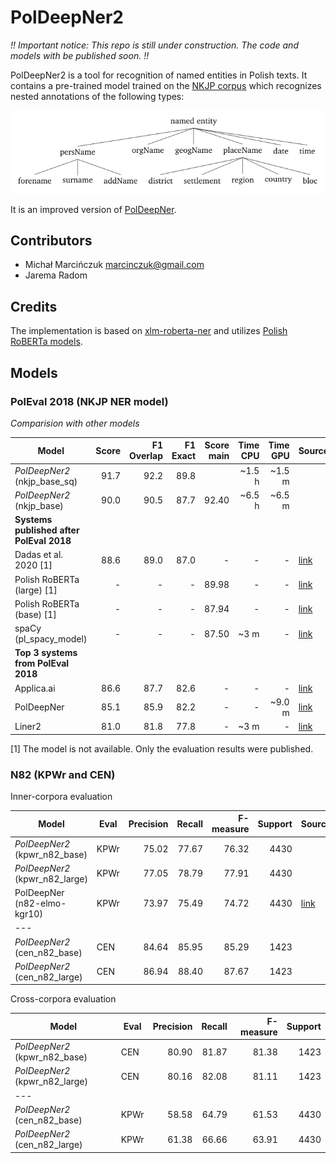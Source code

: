 PolDeepNer2
===========

*!! Important notice: This repo is still under construction. The code and models with be published soon. !!*

PolDeepNer2 is a tool for recognition of named entities in Polish texts. It contains a pre-trained model trained on the [NKJP corpus](http://clip.ipipan.waw.pl/NationalCorpusOfPolish) 
which recognizes nested annotations of the following types:

![NKJP NER categories](docs/media/nkjp-ner-schema.png) 

It is an improved version of [PolDeepNer](https://github.com/CLARIN-PL/PolDeepNer).


Contributors
------------
* Michał Marcińczuk <marcinczuk@gmail.com>
* Jarema Radom


Credits
-------
The implementation is based on [xlm-roberta-ner](https://github.com/mohammadKhalifa/xlm-roberta-ner) 
and utilizes [Polish RoBERTa models](https://github.com/sdadas/polish-roberta). 


Models
----------

### PolEval 2018 (NKJP NER model)

*Comparision with other models*

| Model                     | Score     | F1 Overlap | F1 Exact  | Score main | Time CPU | Time GPU | Source | 
|---------------------------|----------:|-----------:|----------:|-----------:|---------:|---------:|--------|  
| *PolDeepNer2* (nkjp_base_sq) |   91.7 |       92.2 |      89.8 |            |   ~1.5 h |   ~1.5 m |        | 
| *PolDeepNer2* (nkjp_base) |      90.0 |       90.5 |      87.7 |      92.40 |   ~6.5 h |   ~6.5 m |        | 
| __Systems published after PolEval 2018__|
| Dadas et al. 2020 [1]     |      88.6 |       89.0 |      87.0 |          - |        - |        - | [link](https://www.researchgate.net/publication/343170155_A_Bidirectional_Iterative_Algorithm_for_Nested_Named_Entity_Recognition) |
| Polish RoBERTa (large) [1]|         - |          - |         - |      89.98 |        - |        - | [link](https://github.com/sdadas/polish-roberta)
| Polish RoBERTa (base) [1] |         - |          - |         - |      87.94 |        - |        - | [link](https://github.com/sdadas/polish-roberta)
| spaCy (pl_spacy_model)    |         - |          - |         - |      87.50 |     ~3 m |        - | [link](https://github.com/ipipan/spacy-pl#user-content-named-entity-recognizer) |
| __Top 3 systems from PolEval 2018__|
| Applica.ai                |      86.6 |       87.7 |      82.6 |          - |        - |        - | [link](https://github.com/applicaai/poleval-2018)
| PolDeepNer                |      85.1 |       85.9 |      82.2 |          - |        - |   ~9.0 m | [link](https://github.com/CLARIN-PL/PolDeepNer)
| Liner2                    |      81.0 |       81.8 |      77.8 |          - |     ~3 m |        - | [link](https://github.com/CLARIN-PL/Liner2)

[1] The model is not available. Only the evaluation results were published.   


### N82 (KPWr and CEN)

Inner-corpora evaluation

| Model                          | Eval   | Precision | Recall | F-measure | Support | Source |
|--------------------------------|--------|----------:|-------:|----------:|--------:|--------|
| *PolDeepNer2* (kpwr_n82_base)  | KPWr   |     75.02 |  77.67 |     76.32 |    4430 |
| *PolDeepNer2* (kpwr_n82_large) | KPWr   |     77.05 |  78.79 |     77.91 |    4430 |
| PolDeepNer (n82-elmo-kgr10)    | KPWr   |     73.97 |  75.49 |     74.72 |    4430 | [link](https://github.com/CLARIN-PL/PolDeepNer)
| --- | 
| *PolDeepNer2* (cen_n82_base)   | CEN    |     84.64 |  85.95 |     85.29 |    1423 | 
| *PolDeepNer2* (cen_n82_large)  | CEN    |     86.94 |  88.40 |     87.67 |    1423 |

Cross-corpora evaluation

| Model                          | Eval   | Precision | Recall | F-measure | Support |
|--------------------------------|--------|----------:|-------:|----------:|--------:|
| *PolDeepNer2* (kpwr_n82_base)  | CEN    |     80.90 |  81.87 |     81.38 |    1423 |
| *PolDeepNer2* (kpwr_n82_large) | CEN    |     80.16 |  82.08 |     81.11 |    1423 |
| --- | 
| *PolDeepNer2* (cen_n82_base)   | KPWr   |     58.58 |  64.79 |     61.53 |    4430 | 
| *PolDeepNer2* (cen_n82_large)  | KPWr   |     61.38 |  66.66 |     63.91 |    4430 |
